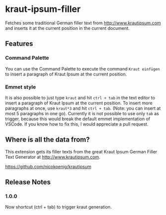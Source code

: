 # kraut-ipsum-filler

Fetches some traditional German filler text from http://www.krautipsum.com and inserts it at the current position in the current document.

## Features

### Command Palette
You can use the Command Palette to execute the command `Kraut einfügen` to insert a paragraph of Kraut Ipsum at the current position.

### Emmet style

It is also possible to just type `kraut` and hit `ctrl + tab` in the text editor to insert a paragraph of Kraut Ipsum at the current position.
To insert more paragraphs at once, use `kraut*3` and hit `ctrl + tab`. (Note: you can insert at most 5 paragraphs in one go). Currently it is not possible to use only `tab` as trigger, because 
this would break the default emmet implementation of VSCode. If you know how to fix this, I would appreciate a pull request.

## Where is all the data from?

This extension gets its filler texts from the great Kraut Ipsum German Filler Text Generator at 
<a href="http://www.krautipsum.com">http://www.krautipsum.com</a>.

<a href="https://github.com/nicokoenig/krautipsum">https://github.com/nicokoenig/krautipsum</a>

## Release Notes


### 1.0.0

Now shortcut (ctrl + tab) to trigger kraut generation.

